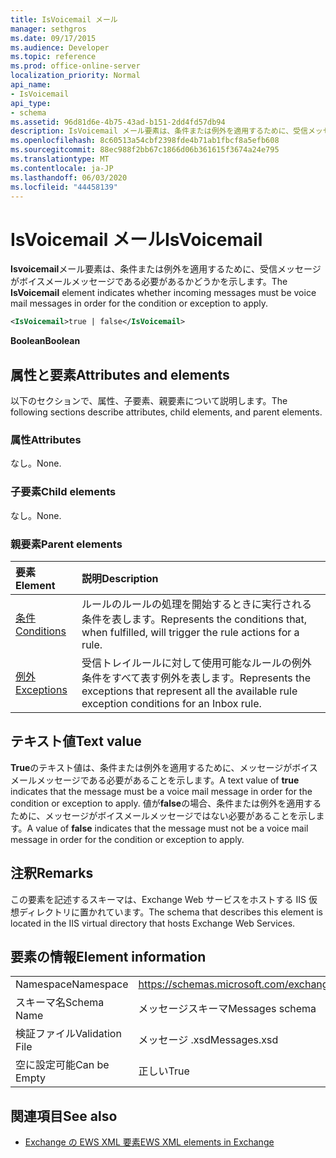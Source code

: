 ```yaml
---
title: IsVoicemail メール
manager: sethgros
ms.date: 09/17/2015
ms.audience: Developer
ms.topic: reference
ms.prod: office-online-server
localization_priority: Normal
api_name:
- IsVoicemail
api_type:
- schema
ms.assetid: 96d81d6e-4b75-43ad-b151-2dd4fd57db94
description: IsVoicemail メール要素は、条件または例外を適用するために、受信メッセージがボイスメールメッセージである必要があるかどうかを示します。
ms.openlocfilehash: 8c60513a54cbf2398fde4b71ab1fbcf8a5efb608
ms.sourcegitcommit: 88ec988f2bb67c1866d06b361615f3674a24e795
ms.translationtype: MT
ms.contentlocale: ja-JP
ms.lasthandoff: 06/03/2020
ms.locfileid: "44458139"
---
```

# <a name="isvoicemail"></a><span data-ttu-id="d3cb8-103">IsVoicemail メール</span><span class="sxs-lookup"><span data-stu-id="d3cb8-103">IsVoicemail</span></span>

<span data-ttu-id="d3cb8-104">**Isvoicemail**メール要素は、条件または例外を適用するために、受信メッセージがボイスメールメッセージである必要があるかどうかを示します。</span><span class="sxs-lookup"><span data-stu-id="d3cb8-104">The **IsVoicemail** element indicates whether incoming messages must be voice mail messages in order for the condition or exception to apply.</span></span> 
  
```XML
<IsVoicemail>true | false</IsVoicemail>
```

 <span data-ttu-id="d3cb8-105">**Boolean**</span><span class="sxs-lookup"><span data-stu-id="d3cb8-105">**Boolean**</span></span>
## <a name="attributes-and-elements"></a><span data-ttu-id="d3cb8-106">属性と要素</span><span class="sxs-lookup"><span data-stu-id="d3cb8-106">Attributes and elements</span></span>

<span data-ttu-id="d3cb8-107">以下のセクションで、属性、子要素、親要素について説明します。</span><span class="sxs-lookup"><span data-stu-id="d3cb8-107">The following sections describe attributes, child elements, and parent elements.</span></span>
  
### <a name="attributes"></a><span data-ttu-id="d3cb8-108">属性</span><span class="sxs-lookup"><span data-stu-id="d3cb8-108">Attributes</span></span>

<span data-ttu-id="d3cb8-109">なし。</span><span class="sxs-lookup"><span data-stu-id="d3cb8-109">None.</span></span>
  
### <a name="child-elements"></a><span data-ttu-id="d3cb8-110">子要素</span><span class="sxs-lookup"><span data-stu-id="d3cb8-110">Child elements</span></span>

<span data-ttu-id="d3cb8-111">なし。</span><span class="sxs-lookup"><span data-stu-id="d3cb8-111">None.</span></span>
  
### <a name="parent-elements"></a><span data-ttu-id="d3cb8-112">親要素</span><span class="sxs-lookup"><span data-stu-id="d3cb8-112">Parent elements</span></span>

|<span data-ttu-id="d3cb8-113">**要素**</span><span class="sxs-lookup"><span data-stu-id="d3cb8-113">**Element**</span></span>|<span data-ttu-id="d3cb8-114">**説明**</span><span class="sxs-lookup"><span data-stu-id="d3cb8-114">**Description**</span></span>|
|:-----|:-----|
|[<span data-ttu-id="d3cb8-115">条件</span><span class="sxs-lookup"><span data-stu-id="d3cb8-115">Conditions</span></span>](conditions.md) <br/> |<span data-ttu-id="d3cb8-116">ルールのルールの処理を開始するときに実行される条件を表します。</span><span class="sxs-lookup"><span data-stu-id="d3cb8-116">Represents the conditions that, when fulfilled, will trigger the rule actions for a rule.</span></span>  <br/> |
|[<span data-ttu-id="d3cb8-117">例外</span><span class="sxs-lookup"><span data-stu-id="d3cb8-117">Exceptions</span></span>](exceptions.md) <br/> |<span data-ttu-id="d3cb8-118">受信トレイルールに対して使用可能なルールの例外条件をすべて表す例外を表します。</span><span class="sxs-lookup"><span data-stu-id="d3cb8-118">Represents the exceptions that represent all the available rule exception conditions for an Inbox rule.</span></span>  <br/> |
   
## <a name="text-value"></a><span data-ttu-id="d3cb8-119">テキスト値</span><span class="sxs-lookup"><span data-stu-id="d3cb8-119">Text value</span></span>

<span data-ttu-id="d3cb8-120">**True**のテキスト値は、条件または例外を適用するために、メッセージがボイスメールメッセージである必要があることを示します。</span><span class="sxs-lookup"><span data-stu-id="d3cb8-120">A text value of **true** indicates that the message must be a voice mail message in order for the condition or exception to apply.</span></span> <span data-ttu-id="d3cb8-121">値が**false**の場合、条件または例外を適用するために、メッセージがボイスメールメッセージではない必要があることを示します。</span><span class="sxs-lookup"><span data-stu-id="d3cb8-121">A value of **false** indicates that the message must not be a voice mail message in order for the condition or exception to apply.</span></span> 
  
## <a name="remarks"></a><span data-ttu-id="d3cb8-122">注釈</span><span class="sxs-lookup"><span data-stu-id="d3cb8-122">Remarks</span></span>

<span data-ttu-id="d3cb8-123">この要素を記述するスキーマは、Exchange Web サービスをホストする IIS 仮想ディレクトリに置かれています。</span><span class="sxs-lookup"><span data-stu-id="d3cb8-123">The schema that describes this element is located in the IIS virtual directory that hosts Exchange Web Services.</span></span>
  
## <a name="element-information"></a><span data-ttu-id="d3cb8-124">要素の情報</span><span class="sxs-lookup"><span data-stu-id="d3cb8-124">Element information</span></span>

|||
|:-----|:-----|
|<span data-ttu-id="d3cb8-125">Namespace</span><span class="sxs-lookup"><span data-stu-id="d3cb8-125">Namespace</span></span>  <br/> |https://schemas.microsoft.com/exchange/services/2006/messages  <br/> |
|<span data-ttu-id="d3cb8-126">スキーマ名</span><span class="sxs-lookup"><span data-stu-id="d3cb8-126">Schema Name</span></span>  <br/> |<span data-ttu-id="d3cb8-127">メッセージスキーマ</span><span class="sxs-lookup"><span data-stu-id="d3cb8-127">Messages schema</span></span>  <br/> |
|<span data-ttu-id="d3cb8-128">検証ファイル</span><span class="sxs-lookup"><span data-stu-id="d3cb8-128">Validation File</span></span>  <br/> |<span data-ttu-id="d3cb8-129">メッセージ .xsd</span><span class="sxs-lookup"><span data-stu-id="d3cb8-129">Messages.xsd</span></span>  <br/> |
|<span data-ttu-id="d3cb8-130">空に設定可能</span><span class="sxs-lookup"><span data-stu-id="d3cb8-130">Can be Empty</span></span>  <br/> |<span data-ttu-id="d3cb8-131">正しい</span><span class="sxs-lookup"><span data-stu-id="d3cb8-131">True</span></span>  <br/> |
   
## <a name="see-also"></a><span data-ttu-id="d3cb8-132">関連項目</span><span class="sxs-lookup"><span data-stu-id="d3cb8-132">See also</span></span>



- [<span data-ttu-id="d3cb8-133">Exchange の EWS XML 要素</span><span class="sxs-lookup"><span data-stu-id="d3cb8-133">EWS XML elements in Exchange</span></span>](ews-xml-elements-in-exchange.md)

